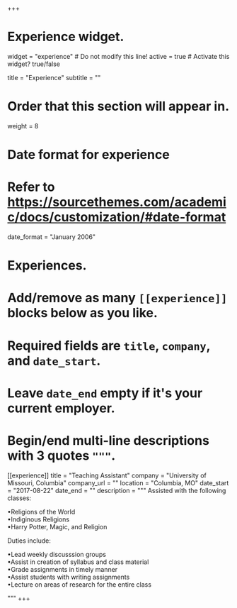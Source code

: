 +++
# Experience widget.
widget = "experience"  # Do not modify this line!
active = true  # Activate this widget? true/false

title = "Experience"
subtitle = ""

# Order that this section will appear in.
weight = 8

# Date format for experience
#   Refer to https://sourcethemes.com/academic/docs/customization/#date-format
date_format = "January 2006"

# Experiences.
#   Add/remove as many `[[experience]]` blocks below as you like.
#   Required fields are `title`, `company`, and `date_start`.
#   Leave `date_end` empty if it's your current employer.
#   Begin/end multi-line descriptions with 3 quotes `"""`.
[[experience]]
  title = "Teaching Assistant"
  company = "University of Missouri, Columbia"
  company_url = ""
  location = "Columbia, MO"
  date_start = "2017-08-22"
  date_end = ""
  description = """
  Assisted with the following classes:  
    
  •Religions of the World  
  •Indiginous Religions  
  •Harry Potter, Magic, and Religion  
    
  Duties include:  
    
  •Lead weekly discusssion groups  
  •Assist in creation of syllabus and class material  
  •Grade assignments in timely manner  
  •Assist students with writing assignments  
  •Lecture on areas of research for the entire class  
    
  """
+++
